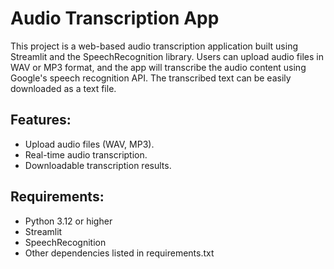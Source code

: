 # Audio Transcription App

This project is a web-based audio transcription application built using Streamlit and the SpeechRecognition library. Users can upload audio files in WAV or MP3 format, and the app will transcribe the audio content using Google's speech recognition API. The transcribed text can be easily downloaded as a text file.

## Features:

- Upload audio files (WAV, MP3).
- Real-time audio transcription.
- Downloadable transcription results.
  
## Requirements:
- Python 3.12 or higher
- Streamlit
- SpeechRecognition
- Other dependencies listed in requirements.txt
